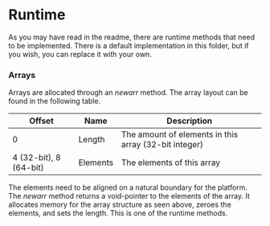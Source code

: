 # Runtime

As you may have read in the readme, there are runtime methods that need to be implemented. There is a default implementation in this folder, but if you wish, you can replace it with your own.

### Arrays

Arrays are allocated through an *newarr* method. The array layout can be found in the following table.

| Offset | Name | Description |
| ------ | ---- | ----------- |
| 0 | Length | The amount of elements in this array (32-bit integer) |
| 4 (32-bit), 8 (64-bit) | Elements | The elements of this array |

The elements need to be aligned on a natural boundary for the platform.
The *newarr* method returns a void-pointer to the elements of the array. It allocates memory for the array structure as seen above, zeroes the elements, and sets the length. This is one of the runtime methods.